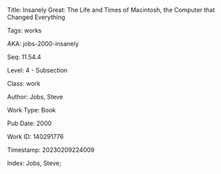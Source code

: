 Title:  Insanely Great: The Life and Times of Macintosh, the Computer that Changed Everything

Tags:   works

AKA:    jobs-2000-insanely

Seq:    11.54.4

Level:  4 - Subsection

Class:  work

Author: Jobs, Steve

Work Type: Book

Pub Date: 2000

Work ID: 140291776

Timestamp: 20230209224009

Index:  Jobs, Steve; 
